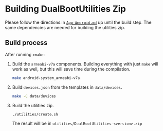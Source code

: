 # Building DualBootUtilities Zip

Please follow the directions in [`App-Android.md`](App-Android.md) up until the build step. The same dependencies are needed for building the utilities zip.

## Build process

After running `cmake`:

1. Build the `armeabi-v7a` components. Building everything with just `make` will work as well, but this will save time during the compilation.

   ```sh
   make android-system_armeabi-v7a
   ```

2. Build `devices.json` from the templates in `data/devices`.

   ```sh
   make -C data/devices
   ```

3. Build the utilities zip.

   ```sh
   ./utilities/create.sh
   ```

   The result will be in `utilities/DualBootUtilities-<version>.zip`
